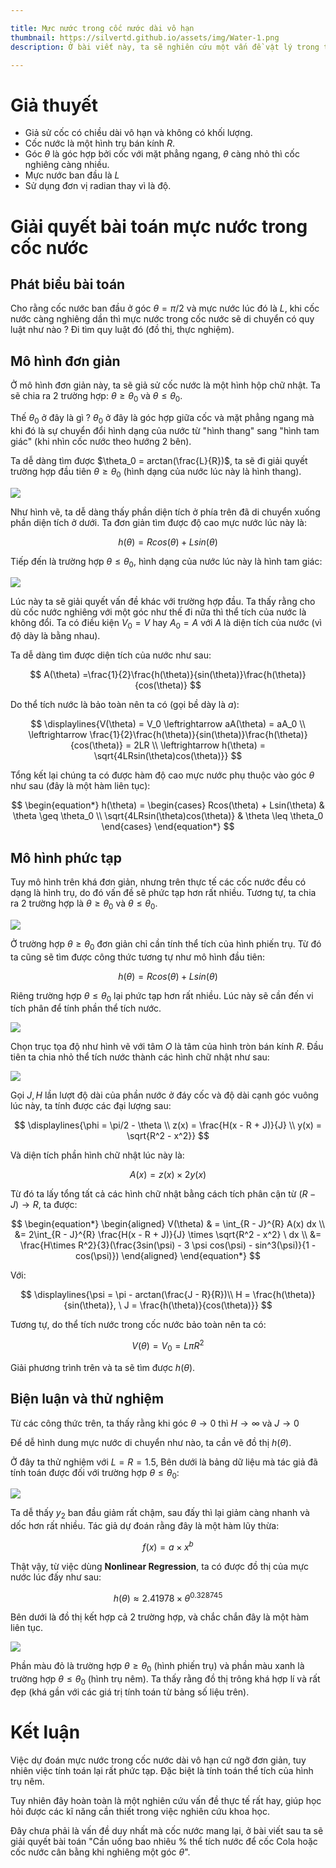 ```yaml
---

title: Mực nước trong cốc nước dài vô hạn
thumbnail: https://silvertd.github.io/assets/img/Water-1.png
description: Ở bài viết này, ta sẽ nghiên cứu một vấn đề vật lý trong thực tế. Đó là mực nước trong một cốc nước sẽ thay đổi như nào khi thay đổi góc nghiêng giữa cốc và mặt phẳng ngang,...

---
```


# Giả thuyết
- Giả sử cốc có chiều dài vô hạn và không có khối lượng.
- Cốc nước là một hình trụ bán kính $R$.
- Góc $\theta$ là góc hợp bởi cốc với mặt phẳng ngang, $\theta$ càng nhỏ thì cốc nghiêng càng nhiều.
- Mực nước ban đầu là $L$
- Sử dụng đơn vị radian thay vì là độ.

# Giải quyết bài toán mực nước trong cốc nước
## Phát biểu bài toán
Cho rằng cốc nước ban đầu ở góc $\theta = \pi/2$ và mực nước lúc đó là $L$, khi cốc nước càng nghiêng dần thì mực nước trong cốc nước sẽ di chuyển có quy luật như nào ? Đi tìm quy luật đó (đồ thị, thực nghiệm).

## Mô hình đơn giản
Ở mô hình đơn giản này, ta sẽ giả sử cốc nước là một hình hộp chữ nhật. Ta sẽ chia ra 2 trường hợp: $\theta \geq \theta_0$ và $\theta \leq \theta_0$.

Thế $\theta_0$ ở đây là gì ? $\theta_0$ ở đây là góc hợp giữa cốc và mặt phẳng ngang mà khi đó là sự chuyển đổi hình dạng của nước từ "hình thang" sang "hình tam giác" (khi nhìn cốc nước theo hướng 2 bên).

Ta dễ dàng tìm được $\theta_0 = arctan(\frac{L}{R})$, ta sẽ đi giải quyết trường hợp đầu tiên $\theta \geq \theta_0$ (hình dạng của nước lúc này là hình thang).

![](https://silvertd.github.io/assets/img/Water-1.png)

Như hình vẽ, ta dễ dàng thấy phần diện tích ở phía trên đã di chuyển xuống phần diện tích ở dưới. Ta đơn giản tìm được độ cao mực nước lúc này là:

$$
h(\theta) = Rcos(\theta) + Lsin(\theta)
$$

Tiếp đến là trường hợp $\theta \leq \theta_0$, hình dạng của nước lúc này là hình tam giác:

![](https://silvertd.github.io/assets/img/Water-2.png)

Lúc này ta sẽ giải quyết vấn đề khác với trường hợp đầu. Ta thấy rằng cho dù cốc nước nghiêng với một góc như thế đi nữa thì thể tích của nước là không đổi. Ta có điều kiện $V_0 = V$ hay $A_0 = A$ với $A$ là diện tích của nước (vì độ dày là bằng nhau).

Ta dễ dàng tìm được diện tích của nước như sau:

$$
A(\theta) =\frac{1}{2}\frac{h(\theta)}{sin(\theta)}\frac{h(\theta)}{cos(\theta)}
$$

Do thể tích nước là bảo toàn nên ta có (gọi bề dày là $a$):

$$
\displaylines{V(\theta) = V_0 \leftrightarrow aA(\theta) = aA_0 \\
\leftrightarrow \frac{1}{2}\frac{h(\theta)}{sin(\theta)}\frac{h(\theta)}{cos(\theta)} = 2LR \\
\leftrightarrow h(\theta) = \sqrt{4LRsin(\theta)cos(\theta)}}
$$

Tổng kết lại chúng ta có được hàm độ cao mực nước phụ thuộc vào góc $\theta$ như sau (đây là một hàm liên tục):

$$
\begin{equation*}
h(\theta) = 
\begin{cases}
    Rcos(\theta) + Lsin(\theta) & \theta \geq \theta_0 \\
    \sqrt{4LRsin(\theta)cos(\theta)} & \theta \leq \theta_0
\end{cases}
\end{equation*}
$$

## Mô hình phức tạp
Tuy mô hình trên khá đơn giản, nhưng trên thực tế các cốc nước đều có dạng là hình trụ, do đó vấn đề sẽ phức tạp hơn rất nhiều. Tương tự, ta chia ra 2 trường hợp là $\theta \geq \theta_0$ và $\theta \leq \theta_0$.

![](https://silvertd.github.io/assets/img/Water-1.png)

Ở trường hợp $\theta \geq \theta_0$ đơn giản chỉ cần tính thể tích của hình phiến trụ. Từ đó ta cũng sẽ tìm được công thức tương tự như mô hình đầu tiên:

$$
h(\theta) = Rcos(\theta) + Lsin(\theta)
$$

Riêng trường hợp $\theta \leq \theta_0$ lại phức tạp hơn rất nhiều. Lúc này sẽ cần đến vi tích phân để tính phần thể tích nước.

![](https://silvertd.github.io/assets/img/Water-2.png)

Chọn trục tọa độ như hình vẽ với tâm $O$ là tâm của hình tròn bán kính $R$. Đầu tiên ta chia nhỏ thể tích nước thành các hình chữ nhật như sau:

![](https://silvertd.github.io/assets/img/Water-3.png)

Gọi $J, H$ lần lượt độ dài của phần nước ở đáy cốc và độ dài cạnh góc vuông lúc này, ta tính được các đại lượng sau:

$$
\displaylines{\phi = \pi/2 - \theta \\
z(x) = \frac{H(x - R + J)}{J} \\
y(x) = \sqrt{R^2 - x^2}}
$$

Và diện tích phần hình chữ nhật lúc này là:

$$
A(x) = z(x) \times 2y(x)
$$

Từ đó ta lấy tổng tất cả các hình chữ nhật bằng cách tích phân cận từ $(R - J) \rightarrow R$, ta được:

$$
\begin{equation*}
\begin{aligned}
    V(\theta) & = \int_{R - J}^{R} A(x) dx \\
    &= 2\int_{R - J}^{R} \frac{H(x - R + J)}{J} \times \sqrt{R^2 - x^2} \ dx \\
    &= \frac{H\times R^2}{3}(\frac{3sin(\psi) - 3 \psi cos(\psi) - sin^3(\psi)}{1 - cos(\psi)})
\end{aligned}
\end{equation*}
$$

Với:

$$
\displaylines{\psi = \pi - arctan(\frac{J - R}{R})\\
H = \frac{h(\theta)}{sin(\theta)}, \ J = \frac{h(\theta)}{cos(\theta)}}
$$

Tương tự, do thể tích nước trong cốc nước bảo toàn nên ta có:

$$
V(\theta) = V_0 = L\pi R^2
$$

Giải phương trình trên và ta sẽ tìm được $h(\theta)$.

## Biện luận và thử nghiệm
Từ các công thức trên, ta thấy rằng khi góc $\theta \rightarrow 0$ thì $H \rightarrow \infty$ và $J \rightarrow 0$

Để dễ hình dung mực nước di chuyển như nào, ta cần vẽ đồ thị $h(\theta)$.

Ở đây ta thử nghiệm với $L = R = 1.5$, Bên dưới là bảng dữ liệu mà tác giả đã tính toán được đối với trường hợp $\theta \leq \theta_0$:

![](https://silvertd.github.io/assets/img/Water-5.png)

Ta dễ thấy $y_2$ ban đầu giảm rất chậm, sau đấy thì lại giảm càng nhanh và dốc hơn rất nhiều. Tác giả dự đoán rằng đây là một hàm lũy thừa:

$$
f(x) = a \times x^b
$$

Thật vậy, từ việc dùng <b>Nonlinear Regression</b>, ta có được đồ thị của mực nước lúc đấy như sau:

$$
h(\theta) \approx 2.41978 \times \theta^{0.328745}
$$

Bên dưới là đồ thị kết hợp cả 2 trường hợp, và chắc chắn đây là một hàm liên tục.

![](https://silvertd.github.io/assets/img/Water-4.png)

Phần màu đỏ là trường hợp $\theta \geq \theta_0$ (hình phiến trụ) và phần màu xanh là trường hợp $\theta \leq \theta_0$ (hình trụ nêm). Ta thấy rằng đồ thị trông khá hợp lí và rất đẹp (khá gần với các giá trị tính toán từ bảng số liệu trên).

# Kết luận
Việc dự đoán mực nước trong cốc nước dài vô hạn cứ ngỡ đơn giản, tuy nhiên việc tính toán lại rất phức tạp. Đặc biệt là tính toán thể tích của hình trụ nêm.

Tuy nhiên đây hoàn toàn là một nghiên cứu vấn đề thực tế rất hay, giúp học hỏi được các kĩ năng cần thiết trong việc nghiên cứu khoa học.

Đây chưa phải là vấn đề duy nhất mà cốc nước mang lại, ở bài viết sau ta sẽ giải quyết bài toán "Cần uống bao nhiêu % thể tích nước để cốc Cola hoặc cốc nước cân bằng khi nghiêng một góc $\theta$".
